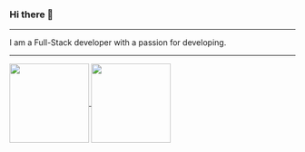 ### Hi there 👋
_________________
I am a Full-Stack developer with a passion for developing.
_________________


<a href="https://github.com/anuraghazra/github-readme-stats">
  <img height=140 align="center" src="https://github-readme-stats.vercel.app/api?username=alexiaCat&show_icons=true&hide=issues,contribs&theme=tokyonight&hide_title=true" />
</a>
<a href="https://github.com/anuraghazra/convoychat">
  <img height=140 align="center" src="https://github-readme-stats.vercel.app/api/top-langs/?username=alexiaCat&layout=compact&theme=tokyonight&hide_title=true" />
</a>
